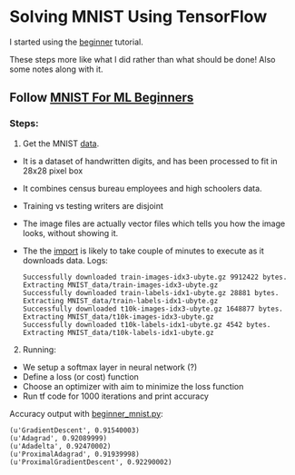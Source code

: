 # Solving MNIST Using TensorFlow

I started using the [beginner](https://www.tensorflow.org/tutorials/mnist/beginners/) tutorial.


These steps more like what I did rather than what should be done! Also some notes along with it.


## Follow [MNIST For ML Beginners](https://www.tensorflow.org/tutorials/mnist/beginners/)

### Steps:

1. Get the MNIST [data](http://yann.lecun.com/exdb/mnist/).
  - It is a dataset of handwritten digits, and has been processed to fit in 28x28 pixel box
  - It combines census bureau employees and high schoolers data.
  - Training vs testing writers are disjoint
  - The image files are actually vector files which tells you how the image looks, without showing it.
  - The the [import](https://github.com/tensorflow/tensorflow/blob/master/tensorflow/examples/tutorials/mnist/mnist_softmax.py#L37) is likely to take couple of minutes to execute as it downloads data. Logs:

    ```
    Successfully downloaded train-images-idx3-ubyte.gz 9912422 bytes.
    Extracting MNIST_data/train-images-idx3-ubyte.gz
    Successfully downloaded train-labels-idx1-ubyte.gz 28881 bytes.
    Extracting MNIST_data/train-labels-idx1-ubyte.gz
    Successfully downloaded t10k-images-idx3-ubyte.gz 1648877 bytes.
    Extracting MNIST_data/t10k-images-idx3-ubyte.gz
    Successfully downloaded t10k-labels-idx1-ubyte.gz 4542 bytes.
    Extracting MNIST_data/t10k-labels-idx1-ubyte.gz
    ```

2. Running:
  - We setup a softmax layer in neural network (?)
  - Define a loss (or cost) function
  - Choose an optimizer with aim to minimize the loss function
  - Run tf code for 1000 iterations and print accuracy

Accuracy output with [beginner_mnist.py](./beginner_mnist.py):
```
(u'GradientDescent', 0.91540003)
(u'Adagrad', 0.92089999)
(u'Adadelta', 0.92470002)
(u'ProximalAdagrad', 0.91939998)
(u'ProximalGradientDescent', 0.92290002)
```
